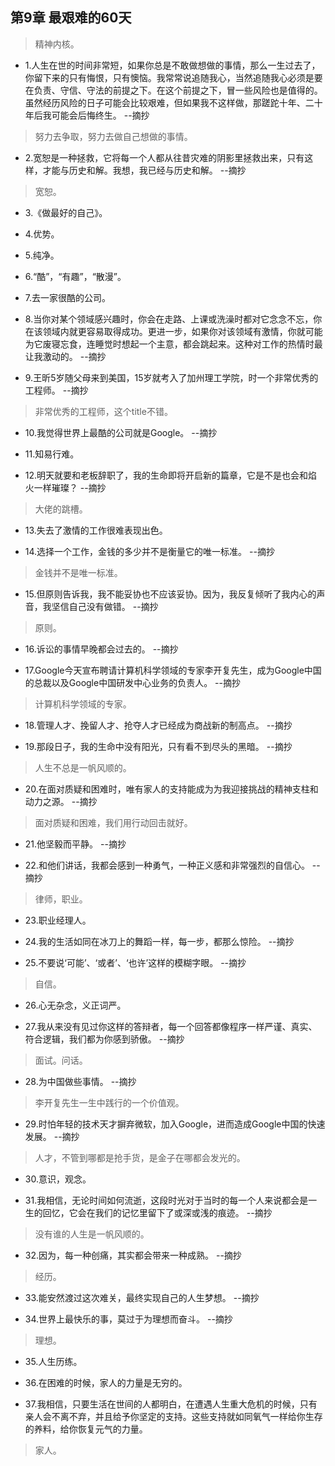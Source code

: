 ## 第9章 最艰难的60天

>精神内核。

- 1.人生在世的时间非常短，如果你总是不敢做想做的事情，那么一生过去了，你留下来的只有悔恨，只有懊恼。我常常说追随我心，当然追随我心必须是要在负责、守信、守法的前提之下。在这个前提之下，冒一些风险也是值得的。虽然经历风险的日子可能会比较艰难，但如果我不这样做，那蹉跎十年、二十年后我可能会后悔终生。 --摘抄

>努力去争取，努力去做自己想做的事情。

- 2.宽恕是一种拯救，它将每一个人都从往昔灾难的阴影里拯救出来，只有这样，才能与历史和解。我想，我已经与历史和解。 --摘抄

>宽恕。

- 3.《做最好的自己》。

- 4.优势。

- 5.纯净。

- 6.“酷”，“有趣”，“散漫”。

- 7.去一家很酷的公司。

- 8.当你对某个领域感兴趣时，你会在走路、上课或洗澡时都对它念念不忘，你在该领域内就更容易取得成功。更进一步，如果你对该领域有激情，你就可能为它废寝忘食，连睡觉时想起一个主意，都会跳起来。这种对工作的热情时最让我激动的。 --摘抄

- 9.王昕5岁随父母来到美国，15岁就考入了加州理工学院，时一个非常优秀的工程师。 --摘抄

>非常优秀的工程师，这个title不错。

- 10.我觉得世界上最酷的公司就是Google。 --摘抄

- 11.知易行难。

- 12.明天就要和老板辞职了，我的生命即将开启新的篇章，它是不是也会和焰火一样璀璨？ --摘抄

>大佬的跳槽。

- 13.失去了激情的工作很难表现出色。

- 14.选择一个工作，金钱的多少并不是衡量它的唯一标准。 --摘抄

>金钱并不是唯一标准。

- 15.但原则告诉我，我不能妥协也不应该妥协。因为，我反复倾听了我内心的声音，我坚信自己没有做错。 --摘抄

>原则。

- 16.诉讼的事情早晚都会过去的。 --摘抄

- 17.Google今天宣布聘请计算机科学领域的专家李开复先生，成为Google中国的总裁以及Google中国研发中心业务的负责人。 --摘抄

>计算机科学领域的专家。

- 18.管理人才、挽留人才、抢夺人才已经成为商战新的制高点。 --摘抄

- 19.那段日子，我的生命中没有阳光，只有看不到尽头的黑暗。 --摘抄

>人生不总是一帆风顺的。

- 20.在面对质疑和困难时，唯有家人的支持能成为为我迎接挑战的精神支柱和动力之源。 --摘抄

>面对质疑和困难，我们用行动回击就好。

- 21.他坚毅而平静。 --摘抄

- 22.和他们讲话，我都会感到一种勇气，一种正义感和非常强烈的自信心。 --摘抄

>律师，职业。

- 23.职业经理人。

- 24.我的生活如同在冰刀上的舞蹈一样，每一步，都那么惊险。 --摘抄

- 25.不要说‘可能’、‘或者’、‘也许’这样的模糊字眼。 --摘抄

>自信。

- 26.心无杂念，义正词严。

- 27.我从来没有见过你这样的答辩者，每一个回答都像程序一样严谨、真实、符合逻辑，我们都为你感到骄傲。 --摘抄

>面试。问话。

- 28.为中国做些事情。 --摘抄

>李开复先生一生中践行的一个价值观。

- 29.时怕年轻的技术天才摒弃微软，加入Google，进而造成Google中国的快速发展。 --摘抄

>人才，不管到哪都是抢手货，是金子在哪都会发光的。

- 30.意识，观念。

- 31.我相信，无论时间如何流逝，这段时光对于当时的每一个人来说都会是一生的回忆，它会在我们的记忆里留下了或深或浅的痕迹。 --摘抄

>没有谁的人生是一帆风顺的。

- 32.因为，每一种创痛，其实都会带来一种成熟。 --摘抄

>经历。

- 33.能安然渡过这次难关，最终实现自己的人生梦想。 --摘抄

- 34.世界上最快乐的事，莫过于为理想而奋斗。 --摘抄

>理想。

- 35.人生历练。

- 36.在困难的时候，家人的力量是无穷的。

- 37.我相信，只要生活在世间的人都明白，在遭遇人生重大危机的时候，只有亲人会不离不弃，并且给予你坚定的支持。这些支持就如同氧气一样给你生存的养料，给你恢复元气的力量。

>家人。
